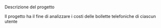 Descrizione del progetto

Il progetto ha il fine di analizzare i costi delle bollette telefoniche di ciascun utente
